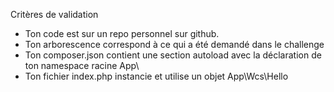 Critères de validation
* Ton code est sur un repo personnel sur github.
* Ton arborescence correspond à ce qui a été demandé dans le challenge
* Ton composer.json contient une section autoload avec la déclaration de ton namespace racine App\
* Ton fichier index.php instancie et utilise un objet App\Wcs\Hello